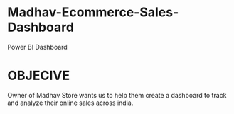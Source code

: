 # Madhav-Ecommerce-Sales-Dashboard
Power BI Dashboard
# OBJECIVE
Owner of Madhav Store wants us to help them create a dashboard to track and analyze their online sales across india.
